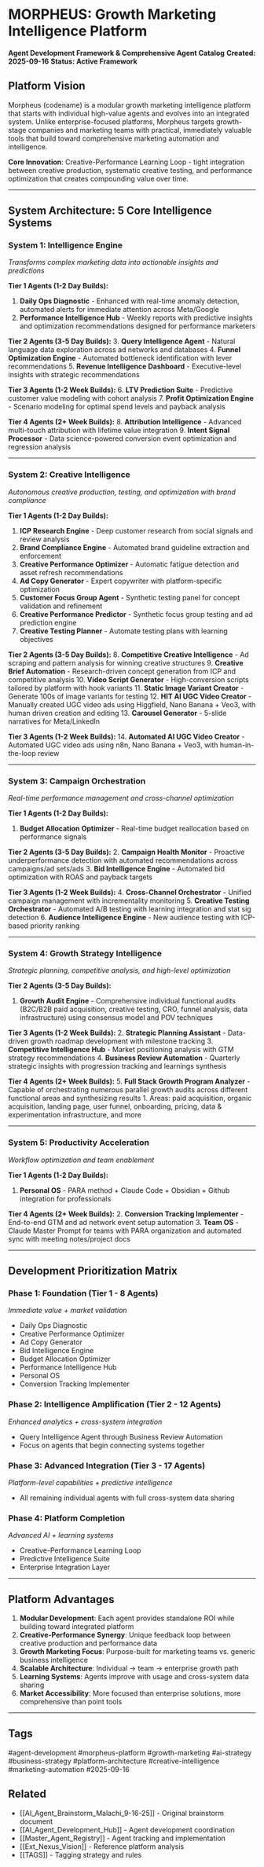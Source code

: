 # MORPHEUS: Growth Marketing Intelligence Platform
**Agent Development Framework & Comprehensive Agent Catalog**
**Created: 2025-09-16**
**Status: Active Framework**

## Platform Vision

Morpheus (codename) is a modular growth marketing intelligence platform that starts with individual high-value agents and evolves into an integrated system. Unlike enterprise-focused platforms, Morpheus targets growth-stage companies and marketing teams with practical, immediately valuable tools that build toward comprehensive marketing automation and intelligence.

**Core Innovation**: Creative-Performance Learning Loop - tight integration between creative production, systematic creative testing, and performance optimization that creates compounding value over time.

---

## System Architecture: 5 Core Intelligence Systems

### **System 1: Intelligence Engine**
*Transforms complex marketing data into actionable insights and predictions*

**Tier 1 Agents (1-2 Day Builds):**
1. **Daily Ops Diagnostic** - Enhanced with real-time anomaly detection, automated alerts for immediate attention across Meta/Google
2. **Performance Intelligence Hub** - Weekly reports with predictive insights and optimization recommendations designed for performance marketers

**Tier 2 Agents (3-5 Day Builds):**
3. **Query Intelligence Agent** - Natural language data exploration across ad networks and databases
4. **Funnel Optimization Engine** - Automated bottleneck identification with lever recommendations
5. **Revenue Intelligence Dashboard** - Executive-level insights with strategic recommendations

**Tier 3 Agents (1-2 Week Builds):**
6. **LTV Prediction Suite** - Predictive customer value modeling with cohort analysis
7. **Profit Optimization Engine** - Scenario modeling for optimal spend levels and payback analysis

**Tier 4 Agents (2+ Week Builds):**
8. **Attribution Intelligence** - Advanced multi-touch attribution with lifetime value integration
9. **Intent Signal Processor** - Data science-powered conversion event optimization and regression analysis

---

### **System 2: Creative Intelligence**
*Autonomous creative production, testing, and optimization with brand compliance*

**Tier 1 Agents (1-2 Day Builds):**
1. **ICP Research Engine** - Deep customer research from social signals and review analysis
2. **Brand Compliance Engine** - Automated brand guideline extraction and enforcement
3. **Creative Performance Optimizer** - Automatic fatigue detection and asset refresh recommendations
4. **Ad Copy Generator** - Expert copywriter with platform-specific optimization
5. **Customer Focus Group Agent** - Synthetic testing panel for concept validation and refinement
6. **Creative Performance Predictor** - Synthetic focus group testing and ad prediction engine
7. **Creative Testing Planner** - Automate testing plans with learning objectives

**Tier 2 Agents (3-5 Day Builds):**
8. **Competitive Creative Intelligence** - Ad scraping and pattern analysis for winning creative structures
9. **Creative Brief Automation** - Research-driven concept generation from ICP and competitive analysis
10. **Video Script Generator** - High-conversion scripts tailored by platform with hook variants
11. **Static Image Variant Creator** - Generate 100s of image variants for testing
12. **HIT AI UGC Video Creator** - Manually created UGC video ads using Higgfield, Nano Banana + Veo3, with human driven creation and editing
13. **Carousel Generator** - 5-slide narratives for Meta/LinkedIn

**Tier 3 Agents (1-2 Week Builds):**
14. **Automated AI UGC Video Creator** - Automated UGC video ads using n8n, Nano Banana + Veo3, with human-in-the-loop review

---

### **System 3: Campaign Orchestration**
*Real-time performance management and cross-channel optimization*

**Tier 1 Agents (1-2 Day Builds):**
1. **Budget Allocation Optimizer** - Real-time budget reallocation based on performance signals

**Tier 2 Agents (3-5 Day Builds):**
2. **Campaign Health Monitor** - Proactive underperformance detection with automated recommendations across campaigns/ad sets/ads
3. **Bid Intelligence Engine** - Automated bid optimization with ROAS and payback targets

**Tier 3 Agents (1-2 Week Builds):**
4. **Cross-Channel Orchestrator** - Unified campaign management with incrementality monitoring
5. **Creative Testing Orchestrator** - Automated A/B testing with learning integration and stat sig detection
6. **Audience Intelligence Engine** - New audience testing with ICP-based priority ranking

---

### **System 4: Growth Strategy Intelligence**
*Strategic planning, competitive analysis, and high-level optimization*

**Tier 2 Agents (3-5 Day Builds):**
1. **Growth Audit Engine** - Comprehensive individual functional audits (B2C/B2B paid acquisition, creative testing, CRO, funnel analysis, data infrastructure) using consensus model and POV techniques

**Tier 3 Agents (1-2 Week Builds):**
2. **Strategic Planning Assistant** - Data-driven growth roadmap development with milestone tracking
3. **Competitive Intelligence Hub** - Market positioning analysis with GTM strategy recommendations
4. **Business Review Automation** - Quarterly strategic insights with progression tracking and learnings synthesis

**Tier 4 Agents (2+ Week Builds):**
5. **Full Stack Growth Program Analyzer** - Capable of orchestrating numerous parallel growth audits across different functional areas and synthesizing results
	1. Areas: paid acquisition, organic acquisition, landing page, user funnel, onboarding, pricing, data & experimentation infrastructure, and more

---

### **System 5: Productivity Acceleration**
*Workflow optimization and team enablement*

**Tier 1 Agents (1-2 Day Builds):**
1. **Personal OS** - PARA method + Claude Code + Obsidian + Github integration for professionals

**Tier 4 Agents (2+ Week Builds):**
2. **Conversion Tracking Implementer** - End-to-end GTM and ad network event setup automation
3. **Team OS** - Claude Master Prompt for teams with PARA organization and automated sync with meeting notes/project docs


---

## Development Prioritization Matrix

### **Phase 1: Foundation (Tier 1 - 8 Agents)**
*Immediate value + market validation*
- Daily Ops Diagnostic
- Creative Performance Optimizer
- Ad Copy Generator
- Bid Intelligence Engine
- Budget Allocation Optimizer
- Performance Intelligence Hub
- Personal OS
- Conversion Tracking Implementer

### **Phase 2: Intelligence Amplification (Tier 2 - 12 Agents)**
*Enhanced analytics + cross-system integration*
- Query Intelligence Agent through Business Review Automation
- Focus on agents that begin connecting systems together

### **Phase 3: Advanced Integration (Tier 3 - 17 Agents)**
*Platform-level capabilities + predictive intelligence*
- All remaining individual agents with full cross-system data sharing

### **Phase 4: Platform Completion**
*Advanced AI + learning systems*
- Creative-Performance Learning Loop
- Predictive Intelligence Suite
- Enterprise Integration Layer

---

## Platform Advantages

1. **Modular Development**: Each agent provides standalone ROI while building toward integrated platform
2. **Creative-Performance Synergy**: Unique feedback loop between creative production and performance data
3. **Growth Marketing Focus**: Purpose-built for marketing teams vs. generic business intelligence
4. **Scalable Architecture**: Individual → team → enterprise growth path
5. **Learning Systems**: Agents improve with usage and cross-system data sharing
6. **Market Accessibility**: More focused than enterprise solutions, more comprehensive than point tools

---

## Tags
#agent-development #morpheus-platform #growth-marketing #ai-strategy #business-strategy #platform-architecture #creative-intelligence #marketing-automation #2025-09-16

## Related
- [[AI_Agent_Brainstorm_Malachi_9-16-25]] - Original brainstorm document
- [[AI_Agent_Development_Hub]] - Agent development coordination
- [[Master_Agent_Registry]] - Agent tracking and implementation
- [[Ext_Nexus_Vision]] - Reference platform analysis
- [[TAGS]] - Tagging strategy and rules